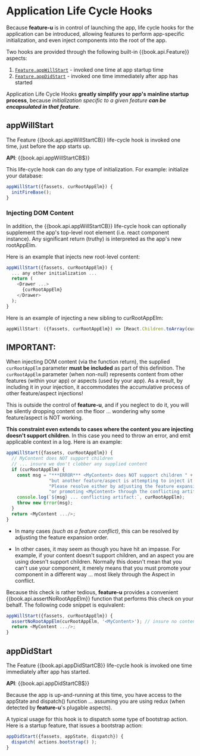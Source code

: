# Application Life Cycle Hooks

Because **feature-u** is in control of launching the app, life cycle
hooks for the application can be introduced, allowing features to
perform app-specific initialization, and even inject components into
the root of the app.

Two hooks are provided through the following built-in
{{book.api.Feature}} aspects:

1. [`Feature.appWillStart`](#appwillstart) - invoked one time at app startup time
2. [`Feature.appDidStart`](#appdidstart)   - invoked one time immediately after app has started

Application Life Cycle Hooks **greatly simplify your app's mainline
startup process**, because _initialization specific to a given feature
**can be encapsulated in that feature**_.


## appWillStart

The Feature {{book.api.appWillStartCB}} life-cycle hook is invoked one
time, just before the app starts up.

**API**: {{book.api.appWillStartCB$}}

This life-cycle hook can do any type of initialization.  For example:
initialize your database:

```js
appWillStart({fassets, curRootAppElm}) {
  initFireBase();
}
```

### Injecting DOM Content

In addition, the {{book.api.appWillStartCB}} life-cycle hook can
optionally supplement the app's top-level root element (i.e. react
component instance).  Any significant return (truthy) is interpreted
as the app's new rootAppElm.

Here is an example that injects new root-level content:

```js
appWillStart({fassets, curRootAppElm}) {
  ... any other initialization ...
  return (
    <Drawer ...>
      {curRootAppElm}
    </Drawer>
  );
}
```

Here is an example of injecting a new sibling to curRootAppElm:
```js
appWillStart: ({fassets, curRootAppElm}) => [React.Children.toArray(curRootAppElm), <Notify key="Notify"/>]
```

**IMPORTANT**: 
---

When injecting DOM content (via the function return), the supplied
`curRootAppElm` parameter **must be included** as part of this
definition.
The `curRootAppElm` parameter (when non-null) represents content from
other features (within your app) or aspects (used by your app).
As a result, by including it in your injection, it accommodates the
accumulative process of other feature/aspect injections!

This is outside the control of **feature-u**, and if you neglect to do
it, you will be silently dropping content on the floor ... wondering
why some feature/aspect is NOT working.

**This constraint even extends to cases where the content you are
injecting doesn't support children**.  In this case you need to throw
an error, and emit applicable context in a log.
Here is an example:

```js
appWillStart({fassets, curRootAppElm}) {
  // MyContent does NOT support children
  // ... insure we don't clobber any supplied content
  if (curRootAppElm) {
    const msg = "***ERROR*** <MyContent> does NOT support children " +
                "but another feature/aspect is attempting to inject it's content. " +
                "Please resolve either by adjusting the feature expansion order, " +
                "or promoting <MyContent> through the conflicting artifact.";
    console.log(`${msg} ... conflicting artifact:`, curRootAppElm);
    throw new Error(msg);
  }
  return <MyContent .../>;
}
```

- In many cases _(such as a feature conflict)_, this can be resolved
  by adjusting the feature expansion order.

- In other cases, it may seem as though you have hit an impasse.  For
  example, if your content doesn't support children, and an aspect
  you are using doesn't support children.  Normally this doesn't mean
  that you can't use your component, it merely means that you must
  promote your component in a different way ... most likely through
  the Aspect in conflict.

Because this check is rather tedious, **feature-u** provides a
convenient {{book.api.assertNoRootAppElm}} function that performs this
check on your behalf.  The following code snippet is equivalent:

```js
appWillStart({fassets, curRootAppElm}) {
  assertNoRootAppElm(curRootAppElm, '<MyContent>'); // insure no content is clobbered (children NOT supported)
  return <MyContent .../>;
}
```


## appDidStart

The Feature {{book.api.appDidStartCB}} life-cycle hook is invoked one
time immediately after app has started.

**API**: {{book.api.appDidStartCB$}}

Because the app is up-and-running at this time, you have access to the
appState and dispatch() function ... assuming you are using redux
(when detected by **feature-u**'s plugable aspects).

A typical usage for this hook is to dispatch some type of bootstrap
action.  Here is a startup feature, that issues a bootstrap action:

```js
appDidStart({fassets, appState, dispatch}) {
  dispatch( actions.bootstrap() );
}
```
